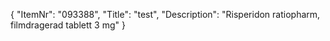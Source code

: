 {
  "ItemNr": "093388",
  "Title": "test",
  "Description": "Risperidon ratiopharm, filmdragerad tablett 3 mg"
}